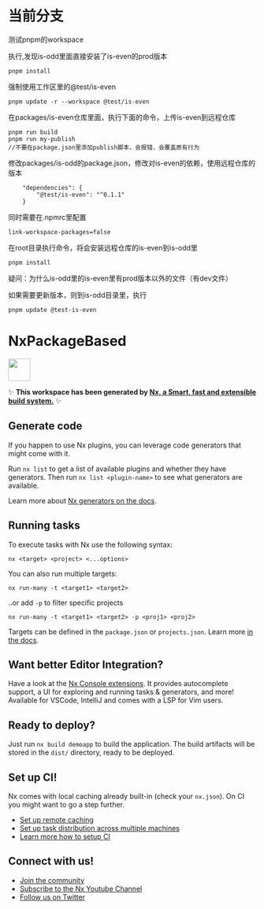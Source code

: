 # 当前分支
测试pnpm的workspace

执行,发现is-odd里面直接安装了is-even的prod版本
```
pnpm install
```

强制使用工作区里的@test/is-even
```
pnpm update -r --workspace @test/is-even
```

在packages/is-even仓库里面，执行下面的命令，上传is-even到远程仓库
```
pnpm run build
pnpm run my-publish 
//不要在package.json里添加publish脚本，会报错，会覆盖原有行为
```

修改packages/is-odd的package.json，修改对is-even的依赖，使用远程仓库的版本
```
    "dependencies": {
        "@test/is-even": "^0.1.1"
    }
```
同时需要在.npmrc里配置
```
link-workspace-packages=false
```

在root目录执行命令，将会安装远程仓库的is-even到is-odd里
```
pnpm install
```

疑问：为什么is-odd里的is-even里有prod版本以外的文件（有dev文件）


如果需要更新版本，则到is-odd目录里，执行
```
pnpm update @test-is-even
```

# NxPackageBased

<a alt="Nx logo" href="https://nx.dev" target="_blank" rel="noreferrer"><img src="https://raw.githubusercontent.com/nrwl/nx/master/images/nx-logo.png" width="45"></a>

✨ **This workspace has been generated by [Nx, a Smart, fast and extensible build system.](https://nx.dev)** ✨

## Generate code

If you happen to use Nx plugins, you can leverage code generators that might come with it.

Run `nx list` to get a list of available plugins and whether they have generators. Then run `nx list <plugin-name>` to see what generators are available.

Learn more about [Nx generators on the docs](https://nx.dev/plugin-features/use-code-generators).

## Running tasks

To execute tasks with Nx use the following syntax:

```
nx <target> <project> <...options>
```

You can also run multiple targets:

```
nx run-many -t <target1> <target2>
```

..or add `-p` to filter specific projects

```
nx run-many -t <target1> <target2> -p <proj1> <proj2>
```

Targets can be defined in the `package.json` or `projects.json`. Learn more [in the docs](https://nx.dev/core-features/run-tasks).

## Want better Editor Integration?

Have a look at the [Nx Console extensions](https://nx.dev/nx-console). It provides autocomplete support, a UI for exploring and running tasks & generators, and more! Available for VSCode, IntelliJ and comes with a LSP for Vim users.

## Ready to deploy?

Just run `nx build demoapp` to build the application. The build artifacts will be stored in the `dist/` directory, ready to be deployed.

## Set up CI!

Nx comes with local caching already built-in (check your `nx.json`). On CI you might want to go a step further.

- [Set up remote caching](https://nx.dev/core-features/share-your-cache)
- [Set up task distribution across multiple machines](https://nx.dev/core-features/distribute-task-execution)
- [Learn more how to setup CI](https://nx.dev/recipes/ci)

## Connect with us!

- [Join the community](https://nx.dev/community)
- [Subscribe to the Nx Youtube Channel](https://www.youtube.com/@nxdevtools)
- [Follow us on Twitter](https://twitter.com/nxdevtools)
